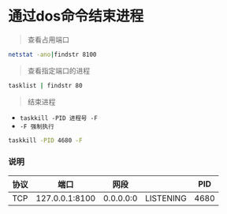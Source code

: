 # 通过dos命令结束进程

> 查看占用端口

```bash
netstat -ano|findstr 8100
```

> 查看指定端口的进程

```bash
tasklist | findstr 80
```

> 结束进程
* `taskkill -PID 进程号 -F `
* `-F 强制执行`

```bash
taskkill -PID 4680 -F
```

### 说明 

|协议|端口|网段| |PID|
|--|--|--|--|--|
|TCP  |  127.0.0.1:8100     |    0.0.0.0:0      |        LISTENING   |    4680|
